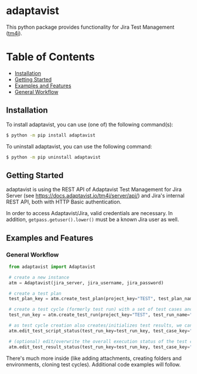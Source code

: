 # adaptavist
This python package provides functionality for Jira Test Management ([tm4j](https://www.adaptavist.com/doco/display/KT/Managing+Tests+From+the+REST+API)).

# Table of Contents
- [Installation](#installation)
- [Getting Started](#getting-started)
- [Examples and Features](#examples-and-features)
- [General Workflow](#general-workflow)

## Installation

To install adaptavist, you can use (one of) the following command(s):
```bash
$ python -m pip install adaptavist
```

To uninstall adaptavist, you can use the following command:
```bash
$ python -m pip uninstall adaptavist
```

## Getting Started

adaptavist is using the REST API of Adaptavist Test Management for Jira Server (see https://docs.adaptavist.io/tm4j/server/api/) and Jira's internal REST API, both with HTTP Basic authentication.

In order to access Adaptavist/Jira, valid credentials are necessary. In addition, `getpass.getuser().lower()` must be a known Jira user as well.

## Examples and Features

### General Workflow

   ```python
    from adaptavist import Adaptavist

    # create a new instance
    atm = Adaptavist(jira_server, jira_username, jira_password)

    # create a test plan
    test_plan_key = atm.create_test_plan(project_key="TEST", test_plan_name="my test plan")

    # create a test cycle (formerly test run) with a set of test cases and add it to test plan
    test_run_key = atm.create_test_run(project_key="TEST", test_run_name="my test cycle", test_cases=["TEST-T1"], test_plan_key=test_plan_key)

    # as test cycle creation also creates/initializes test results, we can just edit these
    atm.edit_test_script_status(test_run_key=test_run_key, test_case_key="TEST-T1", step=1, status="Pass")

    # (optional) edit/overwrite the overall execution status of the test case (by default this is done automatically when editing status of a single step)
    atm.edit_test_result_status(test_run_key=test_run_key, test_case_key="TEST-T1", status="Pass")

   ```
There's much more inside (like adding attachments, creating folders and environments, cloning test cycles). Additional code examples will follow.
